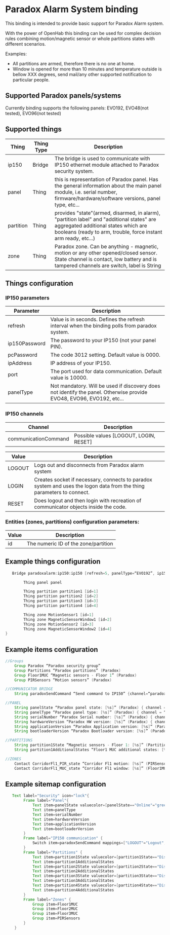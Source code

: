 # Paradox Alarm System binding

This binding is intended to provide basic support for Paradox Alarm system.

With the power of OpenHab this binding can be used for complex decision rules combining motion/magnetic sensor or whole partitions states with different scenarios.


Examples: 

* All partitions are armed, therefore there is no one at home. 
* Window is opened for more than 10 minutes and temperature outside is bellow XXX degrees, send mail/any other supported notification to particular people.

## Supported Paradox panels/systems

Currently binding supports the following panels: EVO192, EVO48(not tested), EVO96(not tested)

## Supported things

| Thing      | Thing Type | Description                                                    |
|------------|------------|----------------------------------------------------------------|
| ip150      | Bridge     | The bridge is used to communicate with IP150 ethernet module attached to Paradox security system.|
| panel      | Thing      | this is representation of Paradox panel. Has the general information about the main panel module, i.e. serial number, firmware/hardware/software versions, panel type, etc...|
| partition  | Thing      | provides "state"(armed, disarmed, in alarm), "partition label" and "additional states" are aggregated additional states which are booleans (ready to arm, trouble, force instant arm ready, etc...)|
| zone       | Thing      | Paradox zone. Can be anything - magnetic, motion or any other opened/closed sensor. State channel is contact, low battery and is tampered channels are switch, label is String |

## Things configuration

### IP150 parameters

| Parameter     | Description                            |
|---------------|----------------------------------------|
| refresh       | Value is in seconds. Defines the refresh interval when the binding polls from paradox system.|
| ip150Password | The password to your IP150 (not your panel PIN).|
| pcPassword    | The code 3012 setting. Default value is 0000.|
| ipAddress     | IP address of your IP150.|
| port          | The port used for data communication. Default value is 10000.|
| panelType     | Not mandatory. Will be used if discovery does not identify the panel. Otherwise provide EVO48, EVO96, EVO192, etc...|

### IP150 channels

| Channel             | Description                                    |
|---------------------|------------------------------------------------|
|communicationCommand | Possible values [LOGOUT, LOGIN, RESET]         |

| Value  | Description                                                                        |
|--------|------------------------------------------------------------------------------------|
| LOGOUT | Logs out and disconnects from Paradox alarm system                                 |
| LOGIN  | Creates socket if necessary, connects to paradox system and uses the logon data from the thing parameters to connect.|
| RESET  | Does logout and then login with recreation of communicator objects inside the code.| 
### Entities (zones, partitions) configuration parameters:

| Value  | Description                                                                        |
|--------|------------------------------------------------------------------------------------|
| id     | The numeric ID of the zone/partition                                               |

## Example things configuration

```java
   Bridge paradoxalarm:ip150:ip150 [refresh=5, panelType=“EVO192”, ip150Password=“asdfasdf”, pcPassword=“1234”, ipAddress=XXX.XXX.XXX.XXX”, port=10000 ] {

        Thing panel panel

        Thing partition partition1 [id=1]
        Thing partition partition2 [id=2]
        Thing partition partition3 [id=3]
        Thing partition partition4 [id=4]

        Thing zone MotionSensor1 [id=1]
        Thing zone MagneticSensorWindow1 [id=2]
        Thing zone MotionSensor2 [id=3]
        Thing zone MagneticSensorWindow2 [id=4]
}
```

## Example items configuration

```java
//Groups
    Group Paradox “Paradox security group”
    Group Partitions “Paradox partitions” (Paradox)
    Group Floor1MUC “Magnetic sensors - Floor 1” (Paradox)
    Group PIRSensors “Motion sensors” (Paradox)

//COMMUNICATOR BRIDGE
    String paradoxSendCommand “Send command to IP150” {channel=“paradoxalarm:ip150:ip150:communicationCommand”}

//PANEL
    String panelState “Paradox panel state: [%s]” (Paradox) { channel = “paradoxalarm:panel:ip150:panel:state” }
    String panelType “Paradox panel type: [%s]” (Paradox) { channel = “paradoxalarm:panel:ip150:panel:panelType” }
    String serialNumber “Paradox Serial number: [%s]” (Paradox) { channel = “paradoxalarm:panel:ip150:panel:serialNumber” }
    String hardwareVersion “Paradox HW version: [%s]” (Paradox) { channel = “paradoxalarm:panel:ip150:panel:hardwareVersion” }
    String applicationVersion “Paradox Application version: [%s]” (Paradox) { channel = “paradoxalarm:panel:ip150:panel:applicationVersion” }
    String bootloaderVersion “Paradox Bootloader version: [%s]” (Paradox) { channel = “paradoxalarm:panel:ip150:panel:bootloaderVersion” }

//PARTITIONS
    String partition1State “Magnetic sensors - Floor 1: [%s]” (Partitions) { channel = “paradoxalarm:partition:ip150:partition1:state” }
    String partition1AdditionalStates “Floor1 MUC additional states: [%s]” (Partitions) { channel = “paradoxalarm:partition:ip150:partition1:additionalStates” }

//ZONES
    Contact CorridorFl1_PIR_state “Corridor Fl1 motion: [%s]” (PIRSensors) { channel = “paradoxalarm:zone:ip150:MotionSensor1:opened” }
    Contact CorridorFl1_MUC_state “Corridor Fl1 window: [%s]” (Floor1MUC) { channel = “paradoxalarm:zone:ip150:MagneticSensorWindow1:opened” }
```

## Example sitemap configuration

```java
   Text label="Security" icon="lock"{
        Frame label="Panel"{
            Text item=panelState valuecolor=[panelState=="Online"="green", panelState=="Offline"="red"]
            Text item=panelType
            Text item=serialNumber
            Text item=hardwareVersion
            Text item=applicationVersion
            Text item=bootloaderVersion
        }
        Frame label="IP150 communication" {
            Switch item=paradoxSendCommand mappings=["LOGOUT"="Logout", "LOGIN"="Login", "RESET"="Reset"]
        }
        Frame label="Partitions" {
            Text item=partition1State valuecolor=[partition1State=="Disarmed"="green", partition1State=="Armed"="red"]
            Text item=partition1AdditionalStates
            Text item=partition2State valuecolor=[partition2State=="Disarmed"="green", partition2State=="Armed"="red"]
            Text item=partition2AdditionalStates
            Text item=partition3State valuecolor=[partition3State=="Disarmed"="green", partition3State=="Armed"="red"]
            Text item=partition3AdditionalStates
            Text item=partition4State valuecolor=[partition4State=="Disarmed"="green", partition4State=="Armed"="red"]
            Text item=partition4AdditionalStates
        }
        Frame label="Zones" {
            Group item=Floor1MUC
            Group item=Floor2MUC
            Group item=Floor3MUC
            Group item=PIRSensors
        }
    }
```